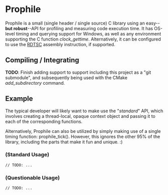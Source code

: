 # Prophile

Prophile is a small (single header / single source) C library using an
easy--**but robust**--API for profiling and measuring code execution time. It
has OS-level timing and querying support for Windows, as well as any environment
supporting the C function *clock_gettime*. Alternatively, it can be configured
to use the [RDTSC](https://en.wikipedia.org/wiki/Time_Stamp_Counter) assembly
instruction, if supported.

## Compiling / Integrating

**TODO**: Finish adding support to support including this project as a "git
submodule", and subsequently being used with the CMake *add_subdirectory*
command.

## Example

The typical developer will likely want to make use the "*standard*" API, which
involves creating a thread-local, opaque context object and passing it to each
of the corresponding functions.

Alternatively, Prophile can also be utilized by simply making use of a single
timing function: prophile_tick(). However, this ignores the other 95% of the
library, including the parts that make it fun and unique. :)

### (Standard Usage)

```
// TODO: ...
```

### (Questionable Usage)

```
// TODO: ...
```

